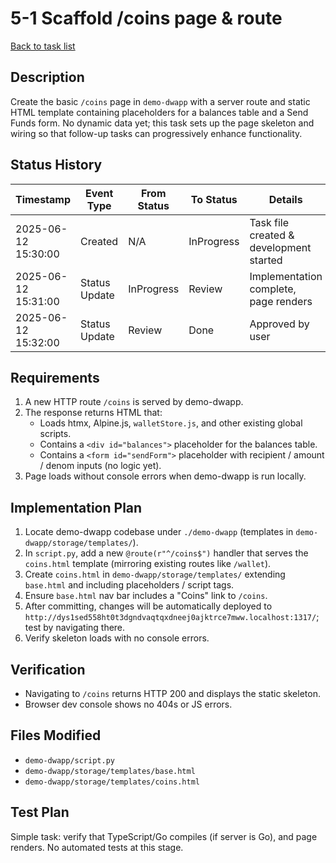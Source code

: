 # 5-1 Scaffold /coins page & route

[Back to task list](./tasks.md)

## Description
Create the basic `/coins` page in `demo-dwapp` with a server route and static HTML template containing placeholders for a balances table and a Send Funds form. No dynamic data yet; this task sets up the page skeleton and wiring so that follow-up tasks can progressively enhance functionality.

## Status History
| Timestamp | Event Type | From Status | To Status | Details | User |
|-----------|------------|-------------|-----------|---------|------|
| 2025-06-12 15:30:00 | Created | N/A | InProgress | Task file created & development started | ai-agent |
| 2025-06-12 15:31:00 | Status Update | InProgress | Review | Implementation complete, page renders | ai-agent |
| 2025-06-12 15:32:00 | Status Update | Review | Done | Approved by user | user |

## Requirements
1. A new HTTP route `/coins` is served by demo-dwapp.
2. The response returns HTML that:
   - Loads htmx, Alpine.js, `walletStore.js`, and other existing global scripts.
   - Contains a `<div id="balances">` placeholder for the balances table.
   - Contains a `<form id="sendForm">` placeholder with recipient / amount / denom inputs (no logic yet).
3. Page loads without console errors when demo-dwapp is run locally.

## Implementation Plan
1. Locate demo-dwapp codebase under `./demo-dwapp` (templates in `demo-dwapp/storage/templates/`).
2. In `script.py`, add a new `@route(r"^/coins$")` handler that serves the `coins.html` template (mirroring existing routes like `/wallet`).
3. Create `coins.html` in `demo-dwapp/storage/templates/` extending `base.html` and including placeholders / script tags.
4. Ensure `base.html` nav bar includes a "Coins" link to `/coins`.
5. After committing, changes will be automatically deployed to `http://dys1sed558ht0t3dgndvaqtqxdneej0ajktrce7mww.localhost:1317/`; test by navigating there.
6. Verify skeleton loads with no console errors.

## Verification
- Navigating to `/coins` returns HTTP 200 and displays the static skeleton.
- Browser dev console shows no 404s or JS errors.

## Files Modified
- `demo-dwapp/script.py`
- `demo-dwapp/storage/templates/base.html`
- `demo-dwapp/storage/templates/coins.html`

## Test Plan
Simple task: verify that TypeScript/Go compiles (if server is Go), and page renders. No automated tests at this stage.